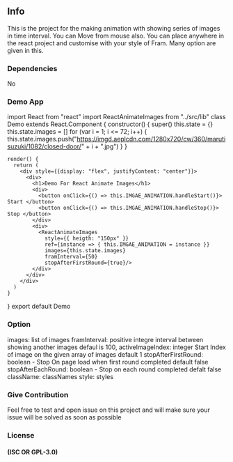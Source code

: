 ## Info

This is the project for the making animation with showing series of images in time interval. You can Move from mouse also.
You can place anywhere in the react project and customise with your style of Fram. Many option are given in this.

### Dependencies

No

### Demo App

  import React from "react"
  import ReactAnimateImages from "../src/lib"
  class Demo extends React.Component {
    constructor() {
      super()
      this.state = {}
      this.state.images = []
      for (var i = 1; i <= 72; i++) {
        this.state.images.push("https://imgd.aeplcdn.com/1280x720/cw/360/marutisuzuki/1082/closed-door/" + i + ".jpg")
      }
    }

    render() {
      return (
        <div style={{display: "flex", justifyContent: "center"}}>
          <div>
            <h1>Demo For React Animate Images</h1>
            <div>
              <button onClick={() => this.IMGAE_ANIMATION.handleStart()}> Start </button>
              <button onClick={() => this.IMGAE_ANIMATION.handleStop()}> Stop </button>
            </div>
            <div>
              <ReactAnimateImages
                style={{ heigth: "150px" }}
                ref={instance => { this.IMGAE_ANIMATION = instance }}
                images={this.state.images} 
                framInterval={50} 
                stopAfterFirstRound={true}/>
            </div>
          </div>
        </div>
      )
    }
  }
  export default Demo

### Option

images: list of images 
framInterval: positive integre interval between showing another images defaul is 100, 
activeImageIndex: integer Start Index of image on the given array of images default 1
stopAfterFirstRound: boolean - Stop On page load when first round completed default false
stopAfterEachRound: boolean - Stop on each round completed defalt false
className: classNames
style: styles

### Give Contribution

Feel free to test and open issue on this project and will make sure your issue will be solved as soon as possible

### License

#### (ISC OR GPL-3.0)